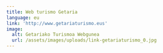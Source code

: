 ```yaml
---
title: Web turismo Getaria
language: eu
link: 'http://www.getariaturismo.eus'
image:
  alt: Getariako Turismoa Webgunea
  url: /assets/images/uploads/link-getariaturismo_0.jpg
---
```


